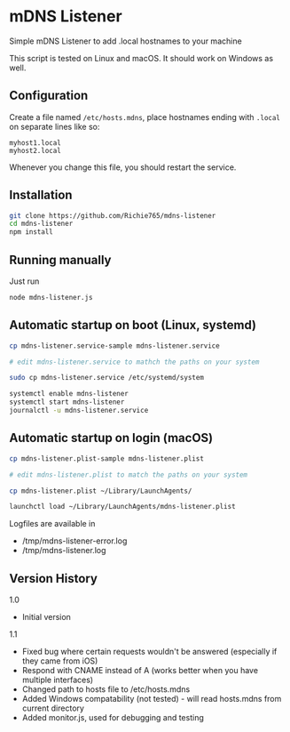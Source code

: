 # mDNS Listener

Simple mDNS Listener to add .local hostnames to your machine

This script is tested on Linux and macOS. It should work on Windows as well.


## Configuration
Create a file named `/etc/hosts.mdns`, place hostnames ending with `.local` on separate lines like so:

```
myhost1.local
myhost2.local
```

Whenever you change this file, you should restart the service.


## Installation

```bash
git clone https://github.com/Richie765/mdns-listener
cd mdns-listener
npm install
```


## Running manually

Just run
```bash
node mdns-listener.js
```

## Automatic startup on boot (Linux, systemd)
```bash
cp mdns-listener.service-sample mdns-listener.service

# edit mdns-listener.service to mathch the paths on your system

sudo cp mdns-listener.service /etc/systemd/system

systemctl enable mdns-listener
systemctl start mdns-listener
journalctl -u mdns-listener.service
```



## Automatic startup on login (macOS)

```bash
cp mdns-listener.plist-sample mdns-listener.plist

# edit mdns-listener.plist to match the paths on your system

cp mdns-listener.plist ~/Library/LaunchAgents/

launchctl load ~/Library/LaunchAgents/mdns-listener.plist
```

Logfiles are available in
* /tmp/mdns-listener-error.log
* /tmp/mdns-listener.log


## Version History
1.0
* Initial version

1.1
* Fixed bug where certain requests wouldn't be answered (especially if they came from iOS)
* Respond with CNAME instead of A (works better when you have multiple interfaces)
* Changed path to hosts file to /etc/hosts.mdns
* Added Windows compatability (not tested) - will read hosts.mdns from current directory
* Added monitor.js, used for debugging and testing